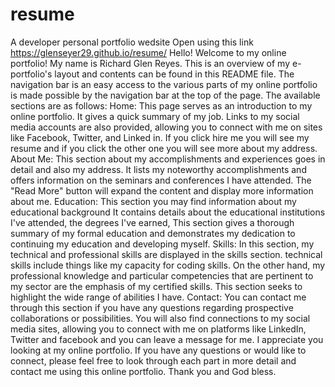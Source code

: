 # resume
A developer personal portfolio wedsite
 Open using this link https://glenseyer29.github.io/resume/
Hello! Welcome to my online portfolio! My name is Richard Glen Reyes. 
This is an overview of my e-portfolio's layout and contents can be found in this README file. 
The navigation bar is an easy access to the various parts of my online portfolio is made possible by the navigation bar at the top of the page. 
The available sections are as follows:
Home: This page serves as an introduction to my online portfolio. It gives a quick summary of my job. Links to my social media accounts are also provided, allowing you to connect with me on sites like Facebook, Twitter, and Linked in. If you click hire me you will see my resume and if you click the other one you will see more about my address. 
About Me: This section about my accomplishments and experiences goes in detail and also my address. It lists my noteworthy accomplishments and offers information on the seminars and conferences I have attended. The "Read More" button will expand the content and display more information about me.
Education: This section you may find information about my educational background It contains details about the educational institutions I've attended, the degrees I've earned, This section gives a thorough summary of my formal education and demonstrates my dedication to continuing my education and developing myself.
Skills: In this section, my technical and professional skills are displayed in the skills section. technical skills include things like my capacity for coding skills. On the other hand, my professional knowledge and particular competencies that are pertinent to my sector are the emphasis of my certified skills. This section seeks to highlight the wide range of abilities I have. 
Contact: You can contact me through this section if you have any questions regarding prospective collaborations or possibilities. You will also find connections to my social media sites, allowing you to connect with me on platforms like LinkedIn, Twitter and facebook and you can leave a message for me. I appreciate you looking at my online portfolio. If you have any questions or would like to connect, please feel free to look through each part in more detail and contact me using this online portfolio. Thank you and God bless.
